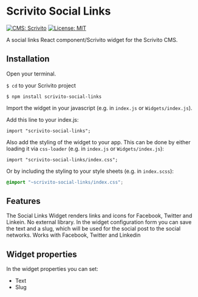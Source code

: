 # Scrivito Social Links
[![CMS: Scrivito](https://img.shields.io/badge/CMS-Scrivito-brightgreen.svg)](https://scrivito.com) [![License: MIT](https://img.shields.io/badge/License-MIT-blue.svg)](https://opensource.org/licenses/MIT)

A social links React component/Scrivito widget for the Scrivito CMS.

## Installation

Open your terminal.

`$ cd` to your Scrivito project

```
$ npm install scrivito-social-links
```

Import the widget in your javascript (e.g. in `index.js` or `Widgets/index.js`).

Add this line to your index.js:

```
import "scrivito-social-links";
```

Also add the styling of the widget to your app. This can be done by either loading it via `css-loader` (e.g. in `index.js` or `Widgets/index.js`):

```
import "scrivito-social-links/index.css";
```

Or by including the styling to your style sheets (e.g. in `index.scss`):

```scss
@import "~scrivito-social-links/index.css";
```

## Features
The Social Links Widget renders links and icons for Facebook, Twitter and Linkein. No external library.
In the widget configuration form you can save the text and a slug, which will be used for the social post to the social networks. Works with Facebook, Twitter and Linkedin

## Widget properties

In the widget properties you can set:
- Text
- Slug